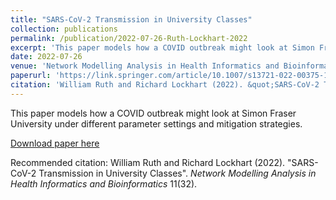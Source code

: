 ```yaml
---
title: "SARS-CoV-2 Transmission in University Classes"
collection: publications
permalink: /publication/2022-07-26-Ruth-Lockhart-2022
excerpt: 'This paper models how a COVID outbreak might look at Simon Fraser University under different parameter settings and mitigation strategies.'
date: 2022-07-26
venue: 'Network Modelling Analysis in Health Informatics and Bioinformatics'
paperurl: 'https://link.springer.com/article/10.1007/s13721-022-00375-1'
citation: 'William Ruth and Richard Lockhart (2022). &quot;SARS-CoV-2 Transmission in University Classes&quot;. <i>Network Modelling Analysis in Health Informatics and Bioinformatics</i> 11(32).'
---
```

This paper models how a COVID outbreak might look at Simon Fraser University under different parameter settings and mitigation strategies.

[Download paper here](https://link.springer.com/article/10.1007/s13721-022-00375-1)

Recommended citation: William Ruth and Richard Lockhart (2022). "SARS-CoV-2 Transmission in University Classes". <i>Network Modelling Analysis in Health Informatics and Bioinformatics</i> 11(32).